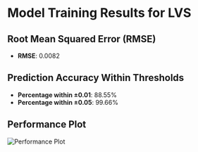 # Model Training Results for LVS

## Root Mean Squared Error (RMSE)
- **RMSE**: 0.0082

## Prediction Accuracy Within Thresholds
- **Percentage within ±0.01**: 88.55%
- **Percentage within ±0.05**: 99.66%

## Performance Plot
![Performance Plot](../imgs/LVS.png)
